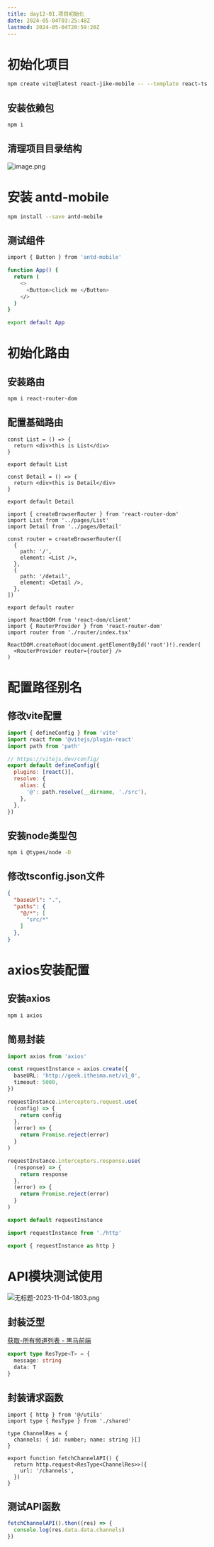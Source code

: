```yaml
---
title: day12-01.项目初始化
date: 2024-05-04T03:25:48Z
lastmod: 2024-05-04T20:59:20Z
---
```


# 初始化项目

```bash
npm create vite@latest react-jike-mobile -- --template react-ts
```

## 安装依赖包

```bash
npm i 
```

## 清理项目目录结构

![image.png](assets/01-20240504032629-mos8v0x.png)

# 安装 antd-mobile

```bash
npm install --save antd-mobile
```

## 测试组件

```bash
import { Button } from 'antd-mobile'

function App() {
  return (
    <>
      <Button>click me </Button>
    </>
  )
}

export default App
```

# 初始化路由

## 安装路由

```bash
npm i react-router-dom
```

## 配置基础路由

```tsx
const List = () => {
  return <div>this is List</div>
}

export default List
```

```tsx
const Detail = () => {
  return <div>this is Detail</div>
}

export default Detail
```

```tsx
import { createBrowserRouter } from 'react-router-dom'
import List from '../pages/List'
import Detail from '../pages/Detail'

const router = createBrowserRouter([
  {
    path: '/',
    element: <List />,
  },
  {
    path: '/detail',
    element: <Detail />,
  },
])

export default router
```

```tsx
import ReactDOM from 'react-dom/client'
import { RouterProvider } from 'react-router-dom'
import router from './router/index.tsx'

ReactDOM.createRoot(document.getElementById('root')!).render(
  <RouterProvider router={router} />
)
```

# 配置路径别名

## 修改vite配置

```javascript
import { defineConfig } from 'vite'
import react from '@vitejs/plugin-react'
import path from 'path'

// https://vitejs.dev/config/
export default defineConfig({
  plugins: [react()],
  resolve: {
    alias: {
      '@': path.resolve(__dirname, './src'),
    },
  },
})

```

## 安装node类型包

```bash
npm i @types/node -D
```

## 修改tsconfig.json文件

```json
{
  "baseUrl": ".",
  "paths": {
    "@/*": [
      "src/*"
    ]
  },
}
```

# axios安装配置

## 安装axios

```bash
npm i axios
```

## 简易封装

```typescript
import axios from 'axios'

const requestInstance = axios.create({
  baseURL: 'http://geek.itheima.net/v1_0',
  timeout: 5000,
})

requestInstance.interceptors.request.use(
  (config) => {
    return config
  },
  (error) => {
    return Promise.reject(error)
  }
)

requestInstance.interceptors.response.use(
  (response) => {
    return response
  },
  (error) => {
    return Promise.reject(error)
  }
)

export default requestInstance
```

```typescript
import requestInstance from './http'

export { requestInstance as http }
```

# API模块测试使用

![无标题-2023-11-04-1803.png](assets/2-20240504032629-ug0yx4o.png)

## 封装泛型

[获取-所有频道列表 - 黑马前端](https://apifox.com/apidoc/shared-fa9274ac-362e-4905-806b-6135df6aa90e/api-23348775)

```typescript
export type ResType<T> = {
  message: string
  data: T
}
```

## 封装请求函数

```tsx
import { http } from '@/utils'
import type { ResType } from './shared'

type ChannelRes = {
  channels: { id: number; name: string }[]
}

export function fetchChannelAPI() {
  return http.request<ResType<ChannelRes>>({
    url: '/channels',
  })
}
```

## 测试API函数

```typescript
fetchChannelAPI().then((res) => {
  console.log(res.data.data.channels)
})
```
